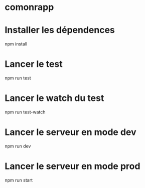 # comonrapp
# Installer les dépendences
npm install

# Lancer le test
npm run test

# Lancer le watch du test
npm run test-watch

# Lancer le serveur en mode dev
npm run dev

# Lancer le serveur en mode prod
npm run start

